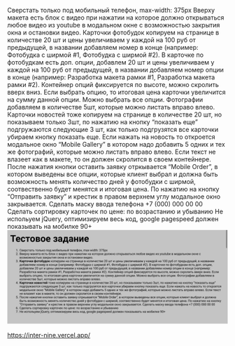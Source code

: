 Сверстать только под мобильный телефон, max-width: 375px
Вверху макета есть блок с видео при нажатии на которое должно открываться любое видео из youtube в модальном окне с возможностью закрытия окна и остановки видео.
Карточки фотобудок копируем на странице в количестве 20 шт и цены увеличиваем у каждой на 100 руб от предыдущей, в названии добавляем номер в конце (например: Фотобудка с ширмой #1, Фотобудка с ширмой #2). В карточке по фотобудкам есть доп. опции, добавлем 20 шт и цены увеличиваем у каждой на 100 руб от предыдущей, в названии добавляем номер опции в конце (например: Разработка макета рамки #1, Разработка макета рамки #2). Контейнер опций фиксируется по высоте, можно скролить вверх вниз. Если выбрать опцию, то итоговая цена карточки увеличится на сумму данной опции. Можно выбрать все опции. Фотографии добавляем в количестве 5шт, которые можно листать вправо влево.
Карточки новостей тоже копируем на странице в количестве 20 шт, но показываем только 3шт, по нажатию на кнопку “показать еще” подгружаются следующие 3 шт, как только подгрузятся все карточки убираем кнопку показать еще. Если нажать на новость то откроется модальное окно “Mobile Gallery” в котором надо добавить 5 одних и тех же фотографий, которые можно листать вправо влево. Если текст не влазеет как в макете, то он должен скролится в своем контейнере.
После нажатия кнопки оставить заявку отркывается “Mobile Order”, в котором выведены все опции, которые клиент выбрал и должна быть возможность менять количество дней у фотобудки с ширмой, соотвественно будет менятся и итоговая цена. По нажатию на кнопку “Отправить заявку” и крестик в правом верхнем углу модальное окно закрывается. Сделать маску ввода телефона +7 (000) 000 00 00
Сделать сортировку карточек по цене: по возрастанию и убыванию
Не испольуем jQuery, оптимизируем весь код, google pagespeed должен показывать на мобилке 90+
![alt tag](1.png)​

https://inter-nine.vercel.app/

